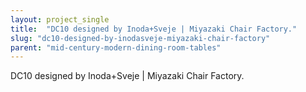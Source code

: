 ```yaml
---
layout: project_single
title:  "DC10 designed by Inoda+Sveje | Miyazaki Chair Factory."
slug: "dc10-designed-by-inodasveje-miyazaki-chair-factory"
parent: "mid-century-modern-dining-room-tables"
---
```

DC10 designed by Inoda+Sveje | Miyazaki Chair Factory.